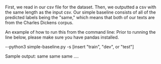 First, we read in our csv file for the dataset. Then, we outputted a csv with the same length as the input csv. Our simple baseline consists of all of the predicted labels being the "same," which means that both of our texts are from the Charles Dickens corpus.

An example of how to run this from the command line:
Prior to running the line below, please make sure you have pandas installed.

--python3 simple-baseline.py -s [insert "train", "dev", or "test"]

Sample output:
same
same
same
....